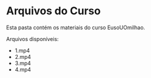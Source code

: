 # Arquivos do Curso

Esta pasta contém os materiais do curso EusoUOmilhao.

Arquivos disponíveis:
- 1.mp4
- 2.mp4
- 3.mp4
- 4.mp4
